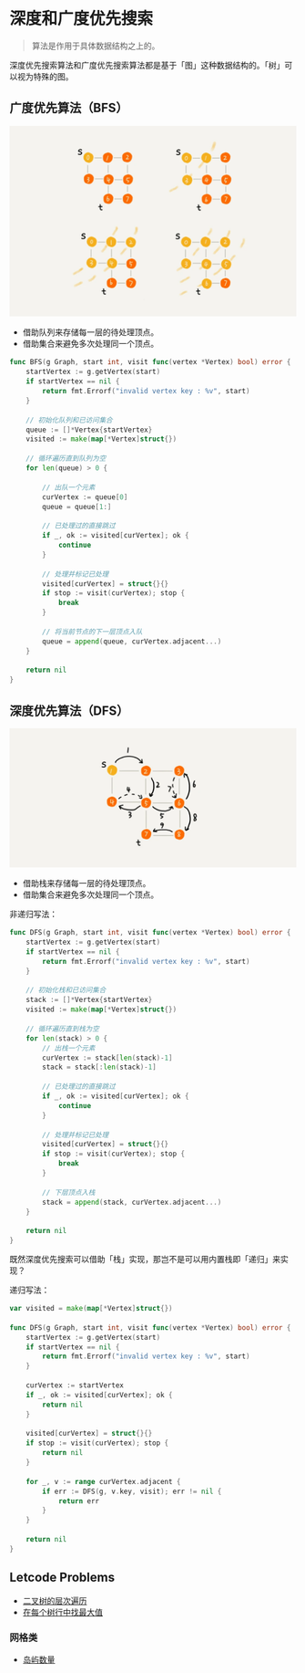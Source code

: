 # 深度和广度优先搜索

> 算法是作用于具体数据结构之上的。

深度优先搜索算法和广度优先搜索算法都是基于「图」这种数据结构的。「树」可以视为特殊的图。

## 广度优先算法（BFS）

![BFS](../../static/graph_bfs.webp)

- 借助队列来存储每一层的待处理顶点。
- 借助集合来避免多次处理同一个顶点。

```go
func BFS(g Graph, start int, visit func(vertex *Vertex) bool) error {
    startVertex := g.getVertex(start)
    if startVertex == nil {
        return fmt.Errorf("invalid vertex key : %v", start)
    }

    // 初始化队列和已访问集合
    queue := []*Vertex{startVertex}
    visited := make(map[*Vertex]struct{})

    // 循环遍历直到队列为空
    for len(queue) > 0 {

        // 出队一个元素
        curVertex := queue[0]
        queue = queue[1:]

        // 已处理过的直接跳过
        if _, ok := visited[curVertex]; ok {
            continue
        }

        // 处理并标记已处理
        visited[curVertex] = struct{}{}
        if stop := visit(curVertex); stop {
            break
        }

        // 将当前节点的下一层顶点入队
        queue = append(queue, curVertex.adjacent...)
    }

    return nil
}
```

## 深度优先算法（DFS）

![DFS](../../static/graph_dfs.webp)

- 借助栈来存储每一层的待处理顶点。
- 借助集合来避免多次处理同一个顶点。

非递归写法：
```go
func DFS(g Graph, start int, visit func(vertex *Vertex) bool) error {
    startVertex := g.getVertex(start)
    if startVertex == nil {
        return fmt.Errorf("invalid vertex key : %v", start)
    }

    // 初始化栈和已访问集合
    stack := []*Vertex{startVertex}
    visited := make(map[*Vertex]struct{})

    // 循环遍历直到栈为空
    for len(stack) > 0 {
        // 出栈一个元素
        curVertex := stack[len(stack)-1]
        stack = stack[:len(stack)-1]

        // 已处理过的直接跳过
        if _, ok := visited[curVertex]; ok {
            continue
        }

        // 处理并标记已处理
        visited[curVertex] = struct{}{}
        if stop := visit(curVertex); stop {
            break
        }

        // 下层顶点入栈
        stack = append(stack, curVertex.adjacent...)
    }

    return nil
}
```

既然深度优先搜索可以借助「栈」实现，那岂不是可以用内置栈即「递归」来实现？

递归写法：
```go
var visited = make(map[*Vertex]struct{})

func DFS(g Graph, start int, visit func(vertex *Vertex) bool) error {
    startVertex := g.getVertex(start)
    if startVertex == nil {
        return fmt.Errorf("invalid vertex key : %v", start)
    }

    curVertex := startVertex
    if _, ok := visited[curVertex]; ok {
        return nil
    }

    visited[curVertex] = struct{}{}
    if stop := visit(curVertex); stop {
        return nil
    }

    for _, v := range curVertex.adjacent {
        if err := DFS(g, v.key, visit); err != nil {
            return err
        }
    }

    return nil
}
```

## Letcode Problems

- [二叉树的层次遍历](https://leetcode.cn/problems/binary-tree-level-order-traversal/#/description)
- [在每个树行中找最大值](https://leetcode.cn/problems/find-largest-value-in-each-tree-row/)

### 网格类

- [岛屿数量](https://leetcode.cn/problems/number-of-islands/)
